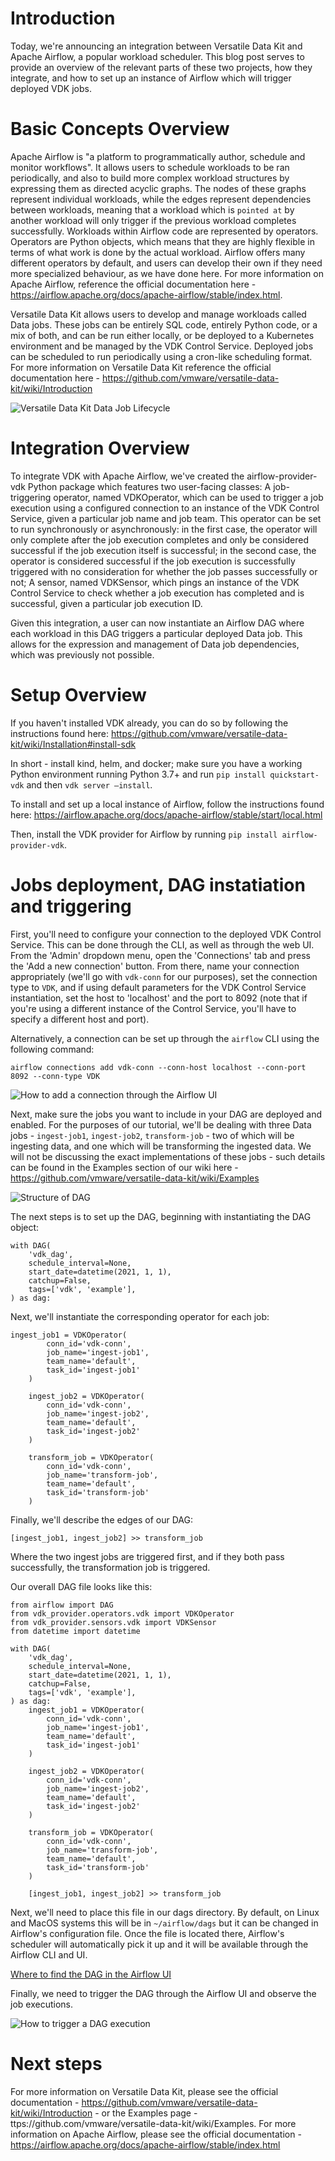 # Introduction

Today, we're announcing an integration between Versatile Data Kit and Apache Airflow, a popular workload scheduler. This blog post serves to provide an overview of the relevant parts of these two projects, how they integrate, and how to set up an instance of Airflow which will trigger deployed VDK jobs.

# Basic Concepts Overview

Apache Airflow is "a platform to programmatically author, schedule and monitor workflows". It allows users to schedule workloads to be ran periodically, and also to build more complex workload structures by expressing them as directed acyclic graphs. The nodes of these graphs represent individual workloads, while the edges represent dependencies between workloads, meaning that a workload which is `pointed at` by another workload will only trigger if the previous workload completes successfully.
Workloads within Airflow code are represented by operators. Operators are Python objects, which means that they are highly flexible in terms of what work is done by the actual workload. Airflow offers many different operators by default, and users can develop their own if they need more specialized behaviour, as we have done here.
For more information on Apache Airflow, reference the official documentation here - https://airflow.apache.org/docs/apache-airflow/stable/index.html.

Versatile Data Kit allows users to develop and manage workloads called Data jobs. These jobs can be entirely SQL code, entirely Python code, or a mix of both, and can be run either locally, or be deployed to a Kubernetes environment and be managed by the VDK Control Service. Deployed jobs can be scheduled to run periodically using a cron-like scheduling format.
For more information on Versatile Data Kit reference the official documentation here -
https://github.com/vmware/versatile-data-kit/wiki/Introduction

![Versatile Data Kit Data Job Lifecycle](./blogpost_images/vdk_arch.jpeg)

# Integration Overview

To integrate VDK with Apache Airflow, we've created the airflow-provider-vdk Python package which features two user-facing classes:
A job-triggering operator, named VDKOperator, which can be used to trigger a job execution using a configured connection to an instance of the VDK Control Service, given a particular job name and job team. This operator can be set to run synchronously or asynchronously: in the first case, the operator will only complete after the job execution completes and only be considered successful if the job execution itself is successful; in the second case, the operator is considered successful if the job execution is successfully triggered with no consideration for whether the job passes successfully or not;
A sensor, named VDKSensor, which pings an instance of the VDK Control Service to check whether a job execution has completed and is successful, given a particular job execution ID.

Given this integration, a user can now instantiate an Airflow DAG where each workload in this DAG triggers a particular deployed Data job. This allows for the expression and management of Data job dependencies, which was previously not possible.

# Setup Overview

If you haven't installed VDK already, you can do so by following the instructions found here: https://github.com/vmware/versatile-data-kit/wiki/Installation#install-sdk

In short - install kind, helm, and docker; make sure you have a working Python environment running Python 3.7+ and run `pip install quickstart-vdk` and then `vdk server —install`.

To install and set up a local instance of Airflow, follow the instructions found here: https://airflow.apache.org/docs/apache-airflow/stable/start/local.html

Then, install the VDK provider for Airflow by running `pip install airflow-provider-vdk`.

# Jobs deployment, DAG instatiation and triggering

First, you'll need to configure your connection to the deployed VDK Control Service. This can be done through the CLI, as well as through the web UI. From the 'Admin' dropdown menu, open the 'Connections' tab and press the 'Add a new connection' button. From there, name your connection appropriately (we'll go with `vdk-conn` for our purposes), set the connection type to `VDK`, and if using default parameters for the VDK Control Service instantiation, set the host to 'localhost' and the port to 8092 (note that if you're using a different instance of the Control Service, you'll have to specify a different host and port).

Alternatively, a connection can be set up through the `airflow` CLI using the following command:
```
airflow connections add vdk-conn --conn-host localhost --conn-port 8092 --conn-type VDK
```

![How to add a connection through the Airflow UI](./blogpost_images/add_conn.jpeg)

Next, make sure the jobs you want to include in your DAG are deployed and enabled. For the purposes of our tutorial, we'll be dealing with three Data jobs - `ingest-job1`, `ingest-job2`, `transform-job` - two of which will be ingesting data, and one which will be transforming the ingested data. We will not be discussing the exact implementations of these jobs - such details can be found in the Examples section of our wiki here - https://github.com/vmware/versatile-data-kit/wiki/Examples

![Structure of DAG](./blogpost_images/dag_structure.png)

The next steps is to set up the DAG, beginning with instantiating the DAG object:
```
with DAG(
    'vdk_dag',
    schedule_interval=None,
    start_date=datetime(2021, 1, 1),
    catchup=False,
    tags=['vdk', 'example'],
) as dag:
```
Next, we'll instantiate the corresponding operator for each job:
```
ingest_job1 = VDKOperator(
        conn_id='vdk-conn',
        job_name='ingest-job1',
        team_name='default',
        task_id='ingest-job1'
    )

    ingest_job2 = VDKOperator(
        conn_id='vdk-conn',
        job_name='ingest-job2',
        team_name='default',
        task_id='ingest-job2'
    )

    transform_job = VDKOperator(
        conn_id='vdk-conn',
        job_name='transform-job',
        team_name='default',
        task_id='transform-job'
    )
```
Finally, we'll describe the edges of our DAG:
```
[ingest_job1, ingest_job2] >> transform_job
```
Where the two ingest jobs are triggered first, and if they both pass successfully, the transformation job is triggered.

Our overall DAG file looks like this:
```
from airflow import DAG
from vdk_provider.operators.vdk import VDKOperator
from vdk_provider.sensors.vdk import VDKSensor
from datetime import datetime

with DAG(
    'vdk_dag',
    schedule_interval=None,
    start_date=datetime(2021, 1, 1),
    catchup=False,
    tags=['vdk', 'example'],
) as dag:
    ingest_job1 = VDKOperator(
        conn_id='vdk-conn',
        job_name='ingest-job1',
        team_name='default',
        task_id='ingest-job1'
    )

    ingest_job2 = VDKOperator(
        conn_id='vdk-conn',
        job_name='ingest-job2',
        team_name='default',
        task_id='ingest-job2'
    )

    transform_job = VDKOperator(
        conn_id='vdk-conn',
        job_name='transform-job',
        team_name='default',
        task_id='transform-job'
    )

    [ingest_job1, ingest_job2] >> transform_job
```
Next, we'll need to place this file in our dags directory. By default, on Linux and MacOS systems this will be in `~/airflow/dags` but it can be changed in Airflow's configuration file.
Once the file is located there, Airflow's scheduler will automatically pick it up and it will be available through the Airflow CLI and UI.

[Where to find the DAG in the Airflow UI](./blogpost_images/view_dag_in_ui.png)

Finally, we need to trigger the DAG through the Airflow UI and observe the job executions.

![How to trigger a DAG execution](./blogpost_images/trigger_dag.png)

# Next steps

For more information on Versatile Data Kit, please see the official documentation - https://github.com/vmware/versatile-data-kit/wiki/Introduction - or the Examples page - ttps://github.com/vmware/versatile-data-kit/wiki/Examples. For more information on Apache Airflow, please see the official documentation  - https://airflow.apache.org/docs/apache-airflow/stable/index.html

